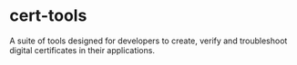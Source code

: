 # cert-tools
A suite of tools designed for developers to create, verify and troubleshoot digital certificates in their applications.
